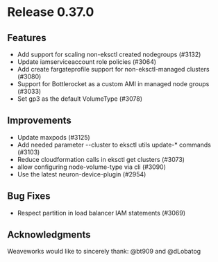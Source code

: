 # Release 0.37.0

## Features

- Add support for scaling non-eksctl created nodegroups (#3132)
- Update iamserviceaccount role policies (#3064)
- Add create fargateprofile support for non-eksctl-managed clusters (#3080)
- Support for Bottlerocket as a custom AMI in managed node groups (#3033)
- Set gp3 as the default VolumeType (#3078)

## Improvements

- Update maxpods (#3125)
- Add needed parameter --cluster to eksctl utils update-* commands (#3103)
- Reduce cloudformation calls in eksctl get clusters (#3073)
- allow configuring node-volume-type via cli (#3090)
- Use the latest neuron-device-plugin (#2954)

## Bug Fixes

- Respect partition in load balancer IAM statements (#3069)

## Acknowledgments
Weaveworks would like to sincerely thank:
 @bt909 and @dLobatog
